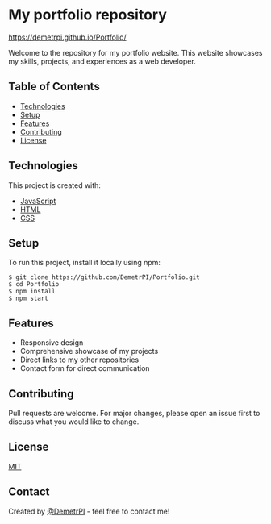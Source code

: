 # My portfolio repository
https://demetrpi.github.io/Portfolio/

Welcome to the repository for my portfolio website. This website showcases my skills, projects, and experiences as a web developer.

## Table of Contents

- [Technologies](#technologies)
- [Setup](#setup)
- [Features](#features)
- [Contributing](#contributing)
- [License](#license)

## Technologies

This project is created with:

- [JavaScript](https://www.javascript.com/)
- [HTML](https://developer.mozilla.org/en-US/docs/Web/HTML)
- [CSS](https://developer.mozilla.org/en-US/docs/Web/CSS)

## Setup

To run this project, install it locally using npm:

```
$ git clone https://github.com/DemetrPI/Portfolio.git
$ cd Portfolio
$ npm install
$ npm start
```

## Features

- Responsive design
- Comprehensive showcase of my projects
- Direct links to my other repositories
- Contact form for direct communication

## Contributing

Pull requests are welcome. For major changes, please open an issue first to discuss what you would like to change.

## License

[MIT](https://choosealicense.com/licenses/mit/)

## Contact

Created by [@DemetrPI](https://github.com/DemetrPI) - feel free to contact me!
